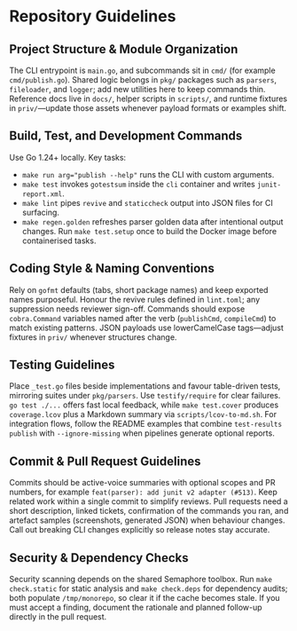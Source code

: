 # Repository Guidelines

## Project Structure & Module Organization
The CLI entrypoint is `main.go`, and subcommands sit in `cmd/` (for example `cmd/publish.go`). Shared logic belongs in `pkg/` packages such as `parsers`, `fileloader`, and `logger`; add new utilities here to keep commands thin. Reference docs live in `docs/`, helper scripts in `scripts/`, and runtime fixtures in `priv/`—update those assets whenever payload formats or examples shift.

## Build, Test, and Development Commands
Use Go 1.24+ locally. Key tasks:
- `make run arg="publish --help"` runs the CLI with custom arguments.
- `make test` invokes `gotestsum` inside the `cli` container and writes `junit-report.xml`.
- `make lint` pipes `revive` and `staticcheck` output into JSON files for CI surfacing.
- `make regen.golden` refreshes parser golden data after intentional output changes.
Run `make test.setup` once to build the Docker image before containerised tasks.

## Coding Style & Naming Conventions
Rely on `gofmt` defaults (tabs, short package names) and keep exported names purposeful. Honour the revive rules defined in `lint.toml`; any suppression needs reviewer sign-off. Commands should expose `cobra.Command` variables named after the verb (`publishCmd`, `compileCmd`) to match existing patterns. JSON payloads use lowerCamelCase tags—adjust fixtures in `priv/` whenever structures change.

## Testing Guidelines
Place `_test.go` files beside implementations and favour table-driven tests, mirroring suites under `pkg/parsers`. Use `testify/require` for clear failures. `go test ./...` offers fast local feedback, while `make test.cover` produces `coverage.lcov` plus a Markdown summary via `scripts/lcov-to-md.sh`. For integration flows, follow the README examples that combine `test-results publish` with `--ignore-missing` when pipelines generate optional reports.

## Commit & Pull Request Guidelines
Commits should be active-voice summaries with optional scopes and PR numbers, for example `feat(parser): add junit v2 adapter (#513)`. Keep related work within a single commit to simplify reviews. Pull requests need a short description, linked tickets, confirmation of the commands you ran, and artefact samples (screenshots, generated JSON) when behaviour changes. Call out breaking CLI changes explicitly so release notes stay accurate.

## Security & Dependency Checks
Security scanning depends on the shared Semaphore toolbox. Run `make check.static` for static analysis and `make check.deps` for dependency audits; both populate `/tmp/monorepo`, so clear it if the cache becomes stale. If you must accept a finding, document the rationale and planned follow-up directly in the pull request.
